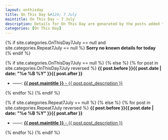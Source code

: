 ```yaml
---
layout: onthisday
title: On This Day &#124; 7 July
maintitle: On This Day — 7 July
description: Details for On This Day are genarated by the posts added to the website so the content is subject to changes/updates over time.
categories: [On This Day]
---
```


{% if site.categories.OnThisDay7July == null and site.categories.Repeat7July == null %}
<strong>Sorry no known details for today</strong>
{% endif %}

{% if site.categories.OnThisDay7July == null %}
{% else %}
{% for post in site.categories.OnThisDay7July reversed %}
<strong>{{ post.before }}{{ post.date | date: "%e %B %Y" }}{{ post.after }}</strong>
<ul>
<li> ——: <a href="{{ post.url }}"><strong>{{ post.maintitle }}</strong> - {{ post.post_description }}</a></li>
</ul>
{% endfor %}
{% endif %}

{% if site.categories.Repeat7July == null %}
{% else %}
{% for post in site.categories.Repeat7July reversed %}
<strong>{{ post.before }}{{ post.date | date: "%e %B %Y" }}{{ post.after }}</strong>
<ul>
<li> ——: <a href="{{ post.url }}"><strong>{{ post.maintitle }}</strong> - {{ post.post_description }}</a></li>
</ul>
{% endfor %}
{% endif %}

